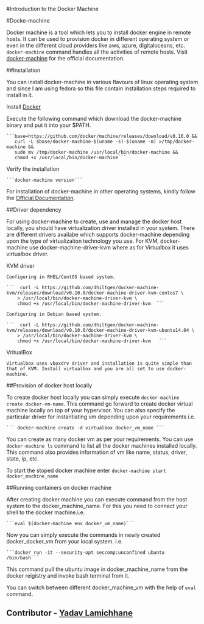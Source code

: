 #Introduction to the Docker Machine

#Docke-machine 

Docker machine is a tool which lets you to install docker engine in remote hosts. It can be used to provision docker in different operating system or even in the different cloud providers like aws, azure, digitaloceans, etc. ``` docker-machine ``` command handles all the activities of remote hosts. Visit [docker-machine](https://docs.docker.com/machine/overview/) for the official documentation.

##Installation 

You can install docker-machine in various flavours of linux operating system and since I am using fedora so this file contain installation steps required to install in it.  

 Install [Docker](https://docs.docker.com/install/)

Execute the following command which download the docker-machine binary and put it into your $PATH. 

	```base=https://github.com/docker/machine/releases/download/v0.16.0 &&
	   curl -L $base/docker-machine-$(uname -s)-$(uname -m) >/tmp/docker-machine &&
	   sudo mv /tmp/docker-machine /usr/local/bin/docker-machine &&
	   chmod +x /usr/local/bin/docker-machine```

Verify the installation

	```docker-machine version``` 

For installation of docker-machine in other operating systems, kindly follow the [Official Documentation](https://docs.docker.com/machine/install-machine/).

##Driver dependency

For using docker-machine to create, use and manage the docker host locally, you should have virtualization driver installed in your system. There are different drivers availabe which supports docker-machine depending upon the type of virtualizaiton technology you use. For KVM, docker-machine use docker-machine-driver-kvm where as for Virtualbox it uses virtualbox driver. 

KVM driver

	Configuring in RHEL/CentOS based system.  

	```  curl -L https://github.com/dhiltgen/docker-machine-kvm/releases/download/v0.10.0/docker-machine-driver-kvm-centos7 \
		> /usr/local/bin/docker-machine-driver-kvm \ 
		chmod +x /usr/local/bin/docker-machine-driver-kvm  ```

	Configuring in Debian based system. 

	```  curl -L https://github.com/dhiltgen/docker-machine-kvm/releases/download/v0.10.0/docker-machine-driver-kvm-ubuntu14.04 \
		> /usr/local/bin/docker-machine-driver-kvm \ 
		chmod +x /usr/local/bin/docker-machine-driver-kvm   ```

VritualBox

	Virtualbox uses vboxdrv driver and installation is quite simple than that of KVM. Install virtualbox and you are all set to use docker-machine. 

##Provision of docker host locally

To create docker host locally you can simply execute ```docker-machine create docker-vm-name```. This command go forward to create docker virtual machine locally on top of your hypervisor. You can also specify the particular driver for instantiating vm depending upon your requirements i.e.

	``` docker-machine create -d virtualbox docker_vm_name ```

You can create as many docker vm as per your requirements. You can use ``` docker-machine ls ``` command to list all the docker machines installed locally. This command also provides information of vm like name, status, driver, state, ip, etc.

To start the stoped docker machine enter ``` docker-machine start docker_machine_name ```

##Running containers on docker machine

After creating docker machine you can execute command from the host system to the docker_machine_name. For this you need to connect your shell to the docker machine.i.e.  

	```eval $(docker-machine env docker_vm_name)```

Now you can simply execute the commands in newly created docker_docker_vm from your local system. i.e. 

	```docker run -it --security-opt seccomp:unconfined ubuntu /bin/bash```

This command pull the ubuntu image in docker_machine_name from the docker reigistry and invoke bash terminal from it. 

You can switch between different docker_machine_vm with the help of ```eval``` command. 



## Contributor - [Yadav Lamichhane](https://www.linkedin.com/in/omegazyadav1/)
